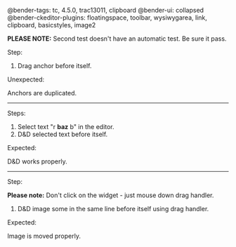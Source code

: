 @bender-tags: tc, 4.5.0, trac13011, clipboard
@bender-ui: collapsed
@bender-ckeditor-plugins: floatingspace, toolbar, wysiwygarea, link, clipboard, basicstyles, image2

**PLEASE NOTE:** Second test doesn't have an automatic test. Be sure it pass.

Step:

1. Drag anchor before itself.

Unexpected:

Anchors are duplicated.

----

Steps:

1. Select text "r **baz** b" in the editor.
2. D&amp;D selected text before itself.

Expected:

D&amp;D works properly.

----

Step:

**Please note:** Don't click on the widget - just mouse down drag handler.

1. D&amp;D image some in the same line before itself using drag handler.

Expected:

Image is moved properly.
